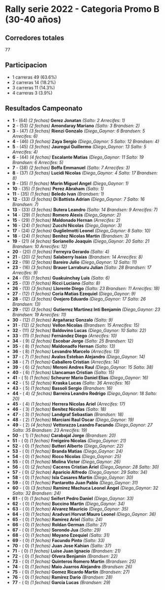 # Rally serie 2022 - Categoria Promo B (30-40 años)

## Corredores totales
77
## Participacion
 - 1 carreras 49    (63.6%)
 - 2 carreras 14    (18.2%)
 - 3 carreras 11    (14.3%)
 - 4 carreras  3    (3.9%)

## Resultados Campeonato
 - **1** - (64) _(2 fechas)_ **Gerez Jonatan**  _(Salto: 2 Arrecifes: 1)_
 - **2** - (53) _(2 fechas)_ **Amondaray Mariano**  _(Salto: 3 Brandsen: 2)_
 - **3** - (47) _(3 fechas)_ **Rienzi Gonzalo**  _(Diego_Gaynor: 6 Brandsen: 5 Arrecifes: 6)_
 - **4** - (46) _(3 fechas)_ **Zaya Sergio**  _(Diego_Gaynor: 5 Salto: 12 Brandsen: 4)_
 - **5** - (45) _(3 fechas)_ **Jauregui Guillermo**  _(Diego_Gaynor: 13 Salto: 5 Arrecifes: 4)_
 - **6** - (44) _(4 fechas)_ **Escalante Matias**  _(Diego_Gaynor: 11 Salto: 19 Brandsen: 6 Arrecifes: 5)_
 - **7** - (38) _(2 fechas)_ **Boffa Emmanuel**  _(Salto: 7 Arrecifes: 3)_
 - **8** - (37) _(3 fechas)_ **Lucidi Nicolas**  _(Diego_Gaynor: 4 Salto: 17 Brandsen: 8)_
 - **9** - (35) _(1 fechas)_ **Marin Miguel Angel**  _(Diego_Gaynor: 1)_
 - **10** - (35) _(1 fechas)_ **Perez Abraham**  _(Salto: 1)_
 - **11** - (35) _(1 fechas)_ **Beledo Ivan**  _(Brandsen: 1)_
 - **12** - (33) _(3 fechas)_ **Di Battista Adrian**  _(Diego_Gaynor: 7 Salto: 16 Brandsen: 7)_
 - **13** - (33) _(3 fechas)_ **Butera Leandro**  _(Salto: 14 Brandsen: 9 Arrecifes: 7)_
 - **14** - (29) _(1 fechas)_ **Romero Alexis**  _(Diego_Gaynor: 2)_
 - **15** - (29) _(1 fechas)_ **Maldonado Hernan**  _(Arrecifes: 2)_
 - **16** - (24) _(1 fechas)_ **Zucchi Nicolas**  _(Diego_Gaynor: 3)_
 - **17** - (24) _(2 fechas)_ **Guglielmotti Leonel**  _(Diego_Gaynor: 8 Salto: 10)_
 - **18** - (24) _(1 fechas)_ **Benitez Nicolas Martin**  _(Brandsen: 3)_
 - **19** - (21) _(4 fechas)_ **Sorianello Joaquin**  _(Diego_Gaynor: 20 Salto: 21 Brandsen: 10 Arrecifes: 12)_
 - **20** - (20) _(1 fechas)_ **Ferreyra Gerardo**  _(Salto: 4)_
 - **21** - (20) _(2 fechas)_ **Salaberry Isaías**  _(Brandsen: 14 Arrecifes: 8)_
 - **22** - (19) _(2 fechas)_ **Bareiro Julio**  _(Diego_Gaynor: 12 Salto: 11)_
 - **23** - (16) _(3 fechas)_ **Brauer Larraburu Julian**  _(Salto: 28 Brandsen: 17 Arrecifes: 9)_
 - **24** - (15) _(1 fechas)_ **Guakuinchay Luis**  _(Salto: 6)_
 - **25** - (13) _(1 fechas)_ **Ricci Luciano**  _(Salto: 8)_
 - **26** - (13) _(3 fechas)_ **Llorente Diego**  _(Salto: 23 Brandsen: 11 Arrecifes: 18)_
 - **27** - (12) _(1 fechas)_ **Coria Matias Ezequiel**  _(Diego_Gaynor: 9)_
 - **28** - (12) _(3 fechas)_ **Ovejero Eduardo**  _(Diego_Gaynor: 17 Salto: 26 Brandsen: 13)_
 - **29** - (12) _(3 fechas)_ **Gutierrez Martinez Inti Benjamin**  _(Diego_Gaynor: 23 Brandsen: 19 Arrecifes: 11)_
 - **30** - (12) _(1 fechas)_ **Argañaraz Gonzalo**  _(Salto: 9)_
 - **31** - (12) _(2 fechas)_ **Vellon Nicolas**  _(Brandsen: 15 Arrecifes: 15)_
 - **32** - (11) _(2 fechas)_ **Baldovino Lucas**  _(Diego_Gaynor: 10 Salto: 22)_
 - **33** - (11) _(1 fechas)_ **Fernández Diego**  _(Arrecifes: 10)_
 - **34** - ( 9) _(2 fechas)_ **Escobar Jorge**  _(Salto: 25 Brandsen: 12)_
 - **35** - ( 8) _(1 fechas)_ **Maldonadfo Hernan**  _(Salto: 13)_
 - **36** - ( 8) _(1 fechas)_ **Levandro Marcelo**  _(Arrecifes: 13)_
 - **37** - ( 7) _(1 fechas)_ **Avalos Esteban Alejandro**  _(Diego_Gaynor: 14)_
 - **38** - ( 7) _(1 fechas)_ **Caballero Cristian**  _(Arrecifes: 14)_
 - **39** - ( 6) _(2 fechas)_ **Meroni Andres Raul**  _(Diego_Gaynor: 15 Salto: 38)_
 - **40** - ( 6) _(1 fechas)_ **Llancaman Cristian**  _(Salto: 15)_
 - **41** - ( 5) _(1 fechas)_ **Scheurer Mario Daniel Elias**  _(Diego_Gaynor: 16)_
 - **42** - ( 5) _(2 fechas)_ **Kraska Lucas**  _(Salto: 36 Arrecifes: 16)_
 - **43** - ( 5) _(1 fechas)_ **Bassoli Sergio**  _(Brandsen: 16)_
 - **44** - ( 4) _(2 fechas)_ **Barreira Leandro Rodrigo**  _(Diego_Gaynor: 18 Salto: 20)_
 - **45** - ( 4) _(1 fechas)_ **Herrera Nicolas Ariel**  _(Arrecifes: 17)_
 - **46** - ( 3) _(1 fechas)_ **Benítez Nicolas**  _(Salto: 18)_
 - **47** - ( 3) _(1 fechas)_ **Landgraf Sebastian**  _(Brandsen: 18)_
 - **48** - ( 2) _(1 fechas)_ **Marciani Raul Oscar**  _(Diego_Gaynor: 19)_
 - **49** - ( 2) _(4 fechas)_ **Vettorazzo Leandro Facundo**  _(Diego_Gaynor: 27 Salto: 35 Brandsen: 23 Arrecifes: 19)_
 - **50** - ( 1) _(1 fechas)_ **Carabajal Jorge**  _(Brandsen: 20)_
 - **51** - ( 0) _(1 fechas)_ **Freigeiro Nicolas**  _(Diego_Gaynor: 21)_
 - **52** - ( 0) _(1 fechas)_ **Butteri Alberto**  _(Diego_Gaynor: 22)_
 - **53** - ( 0) _(1 fechas)_ **Branda Matias**  _(Diego_Gaynor: 24)_
 - **54** - ( 0) _(1 fechas)_ **Ricco Nicolas**  _(Diego_Gaynor: 25)_
 - **55** - ( 0) _(1 fechas)_ **Molina Victor**  _(Diego_Gaynor: 26)_
 - **56** - ( 0) _(2 fechas)_ **Caceres Cristian Ariel**  _(Diego_Gaynor: 28 Salto: 30)_
 - **57** - ( 0) _(2 fechas)_ **Aparicio Alfredo**  _(Diego_Gaynor: 29 Salto: 34)_
 - **58** - ( 0) _(1 fechas)_ **Isla Casares Martin**  _(Diego_Gaynor: 30)_
 - **59** - ( 0) _(1 fechas)_ **Pantarotto Juan Pablo**  _(Diego_Gaynor: 31)_
 - **60** - ( 0) _(3 fechas)_ **Ramirez Machuca Leonel Angel**  _(Diego_Gaynor: 32 Salto: 32 Brandsen: 24)_
 - **61** - ( 0) _(1 fechas)_ **Seifert Pedro Daniel**  _(Diego_Gaynor: 33)_
 - **62** - ( 0) _(1 fechas)_ **Buccino Martin**  _(Diego_Gaynor: 34)_
 - **63** - ( 0) _(1 fechas)_ **Alvarez Mauricio**  _(Diego_Gaynor: 35)_
 - **64** - ( 0) _(1 fechas)_ **Aradvari Horvat Mauro Leonel**  _(Diego_Gaynor: 36)_
 - **65** - ( 0) _(1 fechas)_ **Ramirez Ariel**  _(Salto: 24)_
 - **66** - ( 0) _(1 fechas)_ **Roldan German**  _(Salto: 27)_
 - **67** - ( 0) _(1 fechas)_ **Sorondo Jua**  _(Salto: 29)_
 - **68** - ( 0) _(1 fechas)_ **Moyano Ezequiel**  _(Salto: 31)_
 - **69** - ( 0) _(1 fechas)_ **Facundo Pinto**  _(Salto: 33)_
 - **70** - ( 0) _(1 fechas)_ **Juan Jose Kahian**  _(Salto: 37)_
 - **71** - ( 0) _(1 fechas)_ **Luise Juan Ignacio**  _(Brandsen: 21)_
 - **72** - ( 0) _(1 fechas)_ **Olvera Benjamin**  _(Brandsen: 22)_
 - **73** - ( 0) _(1 fechas)_ **Quinteros Romero Martin**  _(Brandsen: 25)_
 - **74** - ( 0) _(1 fechas)_ **Maio Juarros Alejandro**  _(Brandsen: 26)_
 - **75** - ( 0) _(1 fechas)_ **Gomez Ricardo Martin**  _(Brandsen: 27)_
 - **76** - ( 0) _(1 fechas)_ **Ramirez Dario**  _(Brandsen: 28)_
 - **77** - ( 0) _(1 fechas)_ **García Lucas**  _(Brandsen: 29)_
